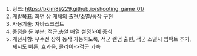1. 링크: https://bkim89229.github.io/shooting_game_01/
2. 개발목표: 화면 상 개체의 출현/소멸/동작 구현
3. 사용기술: 자바스크립트
4. 중점을 둔 부분: 적군,총알 배열 설정하여 증식
5. 개선사항: 우주선 상하 동작 가능하도록, 적군 랜덤 출현, 적군 소멸시 임팩트 추가, 재시도 버튼, 효과음, 클리어->적군 가속
